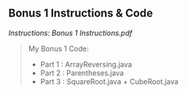 ## Bonus 1 Instructions & Code

*Instructions: Bonus 1 Instructions.pdf*

>My Bonus 1 Code: 
>* Part 1 : ArrayReversing.java
>* Part 2 : Parentheses.java
>* Part 3 : SquareRoot.java + CubeRoot.java
